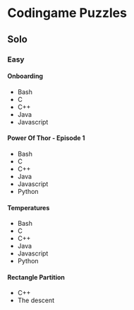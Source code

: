 # Codingame Puzzles

## Solo

### Easy

#### Onboarding

-   Bash
-   C
-   C++
-   Java
-   Javascript

#### Power Of Thor - Episode 1

-   Bash
-   C
-   C++
-   Java
-   Javascript
-   Python

#### Temperatures

-   Bash
-   C
-   C++
-   Java
-   Javascript
-   Python

#### Rectangle Partition

-   C++
-   The descent
